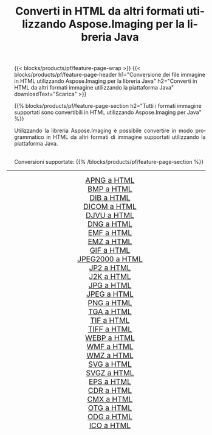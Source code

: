 ﻿---
title: Converti in HTML da altri formati utilizzando Aspose.Imaging per la libreria Java 
weight: 3920
url: /it/java/conversion/to/html/ 
lang: it
langdirlevel: 2
locales: zh-hans,ja,it,ru,de,es,fr,nl,id,lt,pl,pt,vi,tr,ko,zh-hant,ar,hi,th,sv,cs,uk,he
description: Usando Aspose.Imaging puoi convertire in HTML da altri formati usando Java
---

{{< blocks/products/pf/feature-page-wrap >}}
{{< blocks/products/pf/feature-page-header h1="Conversione dei file immagine in HTML utilizzando Aspose.Imaging per la libreria Java" h2="Converti in HTML da altri formati immagine utilizzando la piattaforma Java" downloadText="Scarica" >}}


{{% blocks/products/pf/feature-page-section  h2="Tutti i formati immagine supportati sono convertibili in HTML utilizzando Aspose.Imaging per Java" %}}
<p align=justify>Utilizzando la libreria Aspose.Imaging è possibile convertire in modo programmatico in HTML da altri formati di immagine supportati utilizzando la piattaforma Java.</p>
<br/>
Conversioni supportate:
{{% /blocks/products/pf/feature-page-section %}}
<div class="container-fluid productfamilypage bg-gray">
    <div class="convertypes bg-gray agp-content section">
        <div class="container">
		<hr style="margin-left:-20px;"/>
		<div class="row other-converters" style="gap: 10px;font-size: 19px;text-align:center;">
		    <div class='col-md-2 other-converter remove-lp remove-rp'><a href="/imaging/it/java/conversion/apng-to-html/" style="padding:15px;">APNG a HTML</a></div>
<div class='col-md-2 other-converter remove-lp remove-rp'><a href="/imaging/it/java/conversion/bmp-to-html/" style="padding:15px;">BMP a HTML</a></div>
<div class='col-md-2 other-converter remove-lp remove-rp'><a href="/imaging/it/java/conversion/dib-to-html/" style="padding:15px;">DIB a HTML</a></div>
<div class='col-md-2 other-converter remove-lp remove-rp'><a href="/imaging/it/java/conversion/dicom-to-html/" style="padding:15px;">DICOM a HTML</a></div>
<div class='col-md-2 other-converter remove-lp remove-rp'><a href="/imaging/it/java/conversion/djvu-to-html/" style="padding:15px;">DJVU a HTML</a></div>
<div class='col-md-2 other-converter remove-lp remove-rp'><a href="/imaging/it/java/conversion/dng-to-html/" style="padding:15px;">DNG a HTML</a></div>
<div class='col-md-2 other-converter remove-lp remove-rp'><a href="/imaging/it/java/conversion/emf-to-html/" style="padding:15px;">EMF a HTML</a></div>
<div class='col-md-2 other-converter remove-lp remove-rp'><a href="/imaging/it/java/conversion/emz-to-html/" style="padding:15px;">EMZ a HTML</a></div>
<div class='col-md-2 other-converter remove-lp remove-rp'><a href="/imaging/it/java/conversion/gif-to-html/" style="padding:15px;">GIF a HTML</a></div>
<div class='col-md-2 other-converter remove-lp remove-rp'><a href="/imaging/it/java/conversion/jpeg2000-to-html/" style="padding:15px;">JPEG2000 a HTML</a></div>
<div class='col-md-2 other-converter remove-lp remove-rp'><a href="/imaging/it/java/conversion/jp2-to-html/" style="padding:15px;">JP2 a HTML</a></div>
<div class='col-md-2 other-converter remove-lp remove-rp'><a href="/imaging/it/java/conversion/j2k-to-html/" style="padding:15px;">J2K a HTML</a></div>
<div class='col-md-2 other-converter remove-lp remove-rp'><a href="/imaging/it/java/conversion/jpg-to-html/" style="padding:15px;">JPG a HTML</a></div>
<div class='col-md-2 other-converter remove-lp remove-rp'><a href="/imaging/it/java/conversion/jpeg-to-html/" style="padding:15px;">JPEG a HTML</a></div>
<div class='col-md-2 other-converter remove-lp remove-rp'><a href="/imaging/it/java/conversion/png-to-html/" style="padding:15px;">PNG a HTML</a></div>
<div class='col-md-2 other-converter remove-lp remove-rp'><a href="/imaging/it/java/conversion/tga-to-html/" style="padding:15px;">TGA a HTML</a></div>
<div class='col-md-2 other-converter remove-lp remove-rp'><a href="/imaging/it/java/conversion/tif-to-html/" style="padding:15px;">TIF a HTML</a></div>
<div class='col-md-2 other-converter remove-lp remove-rp'><a href="/imaging/it/java/conversion/tiff-to-html/" style="padding:15px;">TIFF a HTML</a></div>
<div class='col-md-2 other-converter remove-lp remove-rp'><a href="/imaging/it/java/conversion/webp-to-html/" style="padding:15px;">WEBP a HTML</a></div>
<div class='col-md-2 other-converter remove-lp remove-rp'><a href="/imaging/it/java/conversion/wmf-to-html/" style="padding:15px;">WMF a HTML</a></div>
<div class='col-md-2 other-converter remove-lp remove-rp'><a href="/imaging/it/java/conversion/wmz-to-html/" style="padding:15px;">WMZ a HTML</a></div>
<div class='col-md-2 other-converter remove-lp remove-rp'><a href="/imaging/it/java/conversion/svg-to-html/" style="padding:15px;">SVG a HTML</a></div>
<div class='col-md-2 other-converter remove-lp remove-rp'><a href="/imaging/it/java/conversion/svgz-to-html/" style="padding:15px;">SVGZ a HTML</a></div>
<div class='col-md-2 other-converter remove-lp remove-rp'><a href="/imaging/it/java/conversion/eps-to-html/" style="padding:15px;">EPS a HTML</a></div>
<div class='col-md-2 other-converter remove-lp remove-rp'><a href="/imaging/it/java/conversion/cdr-to-html/" style="padding:15px;">CDR a HTML</a></div>
<div class='col-md-2 other-converter remove-lp remove-rp'><a href="/imaging/it/java/conversion/cmx-to-html/" style="padding:15px;">CMX a HTML</a></div>
<div class='col-md-2 other-converter remove-lp remove-rp'><a href="/imaging/it/java/conversion/otg-to-html/" style="padding:15px;">OTG a HTML</a></div>
<div class='col-md-2 other-converter remove-lp remove-rp'><a href="/imaging/it/java/conversion/odg-to-html/" style="padding:15px;">ODG a HTML</a></div>
<div class='col-md-2 other-converter remove-lp remove-rp'><a href="/imaging/it/java/conversion/ico-to-html/" style="padding:15px;">ICO a HTML</a></div>
                </div>
        </div>
    </div>
</div>
<br/>

